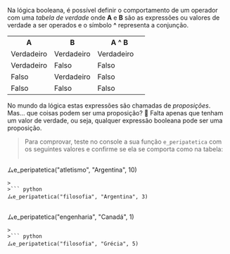 Na lógica booleana, é possível definir o comportamento de um operador com uma _tabela de verdade_ onde **A** e **B** são as expressões ou valores de verdade a ser operados e o símbolo **^** representa a conjunção.

<table class="table table-striped table-bordered table-condensed text-center">
  <tr>
	<th class ="text-center" style="width: 75px">A</th>
	<th class ="text-center" style="width: 75px">B</th>
	<th class ="text-center" style="width: 100px">A ^ B</th>
  </tr>
  <tr>
	<td>Verdadeiro</td>
	<td>Verdadeiro</td>
	<td>Verdadeiro</td>
  </tr>
  <tr>
	<td>Verdadeiro</td>
	<td>Falso</td>
	<td>Falso</td>
  </tr>
  <tr>
	<td>Falso</td>
	<td>Verdadeiro</td>
	<td>Falso</td>
  </tr>
  <tr>
	<td>Falso</td>
	<td>Falso</td>
	<td>Falso</td>
  </tr>
</table>

No mundo da lógica estas expressões são chamadas de _proposições_. Mas… que coisas podem ser uma proposição? :thought_balloon: Falta apenas que tenham um valor de verdade, ou seja, qualquer expressão booleana pode ser uma proposição.

> Para comprovar, teste no console a sua função `e_peripatetica` com os seguintes valores e confirme se ela se comporta como na tabela:
>
>``` python
ムe_peripatetica("atletismo", "Argentina", 10)
```
>
>``` python
ムe_peripatetica("filosofia", "Argentina", 3)
```
>
>``` python
ムe_peripatetica("engenharia", "Canadá", 1)
```
>
>``` python
ムe_peripatetica("filosofia", "Grécia", 5)
```
